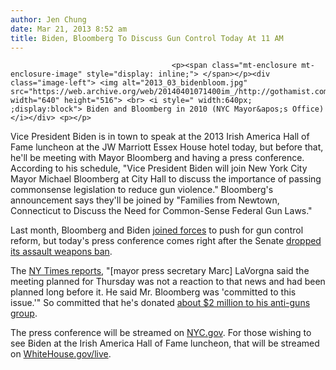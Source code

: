 ```yaml
---
author: Jen Chung
date: Mar 21, 2013 8:52 am
title: Biden, Bloomberg To Discuss Gun Control Today At 11 AM
---
```


	
										<p><span class="mt-enclosure mt-enclosure-image" style="display: inline;"> </span></p><div class="image-left"> <img alt="2013_03_bidenbloom.jpg" src="https://web.archive.org/web/20140401071400im_/http://gothamist.com/attachments/jen/2013_03_bidenbloom.jpg" width="640" height="516"> <br> <i style=" width:640px; ;display:block"> Biden and Bloomberg in 2010 (NYC Mayor&apos;s Office)</i></div> <p></p>

<p>Vice President Biden is in town to speak at the 2013 Irish America Hall of Fame luncheon at the JW Marriott Essex House hotel today, but before that, he&apos;ll be meeting with Mayor Bloomberg and having a press conference. According to his schedule, &quot;Vice President Biden will join New York City Mayor Michael Bloomberg at City Hall to discuss the importance of passing commonsense legislation to reduce gun violence.&quot; Bloomberg&apos;s announcement says they&apos;ll be joined by &quot;Families from Newtown, Connecticut to Discuss the Need for Common-Sense Federal Gun Laws.&quot;</p>

<p>Last month, Bloomberg and Biden <a href="https://web.archive.org/web/20140401071400/http://www.politico.com/story/2013/02/biden-bloomberg-feinstein-push-hard-to-strengthen-gun-control-88205.html">joined forces</a> to push for gun control reform, but today&apos;s press conference comes right after the Senate <a href="https://web.archive.org/web/20140401071400/http://gothamist.com/2013/03/20/right_before_newtown_massacre_conne.php">dropped its assault weapons ban</a>.</p>

<p>The <a href="https://web.archive.org/web/20140401071400/http://www.nytimes.com/2013/03/21/nyregion/biden-and-bloomberg-to-discuss-gun-policy.html?partner=rss&amp;emc=rss">NY Times reports</a>, &quot;[mayor press secretary Marc] LaVorgna said the meeting planned for Thursday was not a reaction to that news and had been planned long before it. He said Mr. Bloomberg was &apos;committed to this issue.&apos;&quot; So committed that he&apos;s donated <a href="https://web.archive.org/web/20140401071400/http://www.politico.com/story/2013/03/michael-bloomberg-gave-2-million-to-his-anti-guns-group-89150.html">about $2 million to his anti-guns group</a>.</p>

<p>The press conference will be streamed on <a href="https://web.archive.org/web/20140401071400/http://nyc.gov/">NYC.gov</a>. For those wishing to see Biden at the Irish America Hall of Fame luncheon, that will be streamed on <a href="https://web.archive.org/web/20140401071400/http://www.whitehouse.gov/live">WhiteHouse.gov/live</a>.</p>					
										
									
				